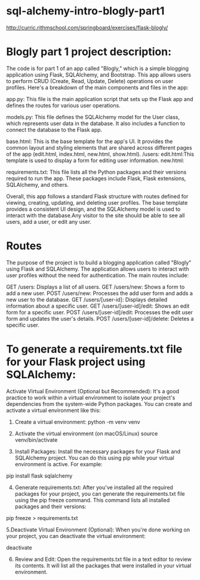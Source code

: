 # sql-alchemy-intro-blogly-part1
http://curric.rithmschool.com/springboard/exercises/flask-blogly/

# Blogly part 1 project description:

The code is for part 1 of an app called "Blogly," which is a simple blogging application using Flask, SQLAlchemy, and Bootstrap. This app allows users to perform CRUD (Create, Read, Update, Delete) operations on user profiles. Here's a breakdown of the main components and files in the app:

app.py: This file is the main application script that sets up the Flask app and defines the routes for various user operations.

models.py: This file defines the SQLAlchemy model for the User class, which represents user data in the database. It also includes a function to connect the database to the Flask app.

base.html: This is the base template for the app's UI. It provides the common layout and styling elements that are shared across different pages of the app (edit.html, index.html, new.html, show.html).
  /users:
    edit.html:This template is used to display a form for editing user information.
    new.html: 

requirements.txt: This file lists all the Python packages and their versions required to run the app. These packages include Flask, Flask extensions, SQLAlchemy, and others.

Overall, this app follows a standard Flask structure with routes defined for viewing, creating, updating, and deleting user profiles. The base template provides a consistent UI design, and the SQLAlchemy model is used to interact with the database.Any visitor to the site should be able to see all users, add a user, or edit any user.

# Routes
The purpose of the project is to build a blogging application called "Blogly" using Flask and SQLAlchemy. The application allows users to interact with user profiles without the need for authentication. The main routes include:

GET /users: Displays a list of all users.
GET /users/new: Shows a form to add a new user.
POST /users/new: Processes the add user form and adds a new user to the database.
GET /users/[user-id]: Displays detailed information about a specific user.
GET /users/[user-id]/edit: Shows an edit form for a specific user.
POST /users/[user-id]/edit: Processes the edit user form and updates the user's details.
POST /users/[user-id]/delete: Deletes a specific user.



# To generate a requirements.txt file for your Flask project using SQLAlchemy:

Activate Virtual Environment (Optional but Recommended): It's a good practice to work within a virtual environment to isolate your project's dependencies from the system-wide Python packages. You can create and activate a virtual environment like this:

1. Create a virtual environment:
python -m venv venv

2. Activate the virtual environment (on macOS/Linux)
source venv/bin/activate

3. Install Packages: Install the necessary packages for your Flask and SQLAlchemy project. You can do this using pip while your virtual environment is active. For example:

pip install flask sqlalchemy

4. Generate requirements.txt: After you've installed all the required packages for your project, you can generate the requirements.txt file using the pip freeze command. This command lists all installed packages and their versions:

pip freeze > requirements.txt

5.Deactivate Virtual Environment (Optional): When you're done working on your project, you can deactivate the virtual environment:

deactivate

6. Review and Edit: Open the requirements.txt file in a text editor to review its contents. It will list all the packages that were installed in your virtual environment.




